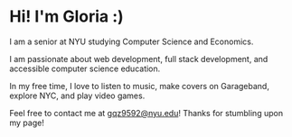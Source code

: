 # Hi! I'm Gloria :)

I am a senior at NYU studying Computer Science and Economics. 

I am passionate about web development, full stack development, and accessible computer science education.

In my free time, I love to listen to music, make covers on Garageband, explore NYC, and play video games. 

Feel free to contact me at gqz9592@nyu.edu! Thanks for stumbling upon my page!


